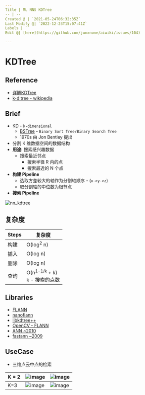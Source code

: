 ```yaml
---
Title | ML NNS KDTree
-- | --
Created @ | `2021-05-24T06:32:35Z`
Last Modify @| `2022-12-23T15:07:41Z`
Labels | ``
Edit @| [here](https://github.com/junxnone/aiwiki/issues/104)

---
```


# KDTree

## Reference
- [详解KDTree](https://blog.csdn.net/silangquan/article/details/41483689)
- [k-d tree - wikipedia](https://en.wikipedia.org/wiki/K-d_tree)

## Brief
- KD - `k-dimensional`
  - [BSTree](https://github.com/junxnone/tech-io/issues/989) - `Binary Sort Tree/Binary Search Tree`
  - 1970s 由 Jon Bentley 提出
- 分割 K 维数据空间的数据结构
- **用途**: 搜索感兴趣数据 
  - 搜索最近邻点
    - 搜索半径 R 内的点
    - 搜索最近的 N 个点
- **构建 Pipeline**
  - 选取方差较大的轴作为分割轴顺序 - (`x->y->z`)
  - 取分割轴的中位数为根节点
- **搜索 Pipeline**



![nn_kdtree](https://user-images.githubusercontent.com/2216970/119446732-7d80c300-bd61-11eb-988a-b6e04438c644.gif)

## 复杂度

Steps | 复杂度
-- | --
构建 | O(log<sup>2</sup> n)
插入 | O(log n)
删除 | O(log n)
查询 | O(n<sup>1-1/k</sup> + k)<br> k - 搜索的点数


## Libraries
- [FLANN](/FLANN)
- [nanoflann](/nanoflann)
- [libkdtree++](https://github.com/nvmd/libkdtree)
- [OpenCV - FLANN](https://docs.opencv.org/4.0.0/dc/de2/classcv_1_1FlannBasedMatcher.html)
- [ANN ~2010](http://www.cs.umd.edu/~mount/ANN/)
- [fastann ~2009](https://github.com/philbinj/fastann)

## UseCase
- 三维点云中点的检索

K = 2 | ![image](https://user-images.githubusercontent.com/2216970/119448597-24665e80-bd64-11eb-8a95-a91e750312fe.png) | ![image](https://user-images.githubusercontent.com/2216970/119445738-da7b7980-bd5f-11eb-86d9-375e9afe9e79.png) 
-- | -- | --
K=3 | ![image](https://user-images.githubusercontent.com/2216970/119309254-a4c38b80-bca0-11eb-9986-dfd0058edf96.png) | ![image](https://user-images.githubusercontent.com/2216970/119445591-a1dba000-bd5f-11eb-8cd6-ec4c8f892065.png)


